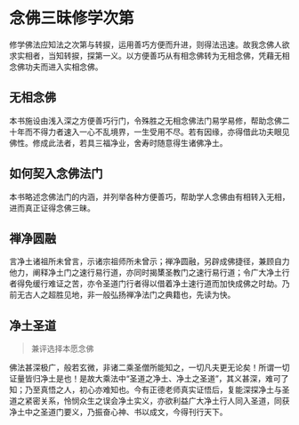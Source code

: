 # 念佛三昧修学次第

修学佛法应知法之次第与转捩，运用善巧方便而升进，则得法迅速。故我念佛人欲求实相者，当知转捩，探第一义。以方便善巧从有相念佛转为无相念佛，凭藉无相念佛功夫而进入实相念佛。

## 无相念佛

本书施设由浅入深之方便善巧行门，令殊胜之无相念佛法门易学易修，帮助念佛二十年而不得力者速入一心不乱境界，一生受用不尽。若有因缘，亦得借此功夫眼见佛性。修成此法者，若具三福净业，舍寿时随意得生诸佛净土。

## 如何契入念佛法门

本书略述念佛法门的内涵，并列举各种方便善巧，帮助学人念佛由有相转入无相，进而真正证得念佛三昧。

## 禅净圆融

言净土诸祖所未曾言，示诸宗祖师所未曾示；禅净圆融，另辟成佛捷径，兼顾自力他力，阐释净土门之速行易行道，亦同时揭橥圣教门之速行易行道；令广大净土行者得免缓行难证之苦，亦令圣道门行者得以借着净土速行道而加快成佛之时劫。乃前无古人之超胜见地，非一般弘扬禅净法门之典籍也，先读为快。

## 净土圣道

> 兼评选择本愿念佛

佛法甚深极广，般若玄微，非诸二乘圣僧所能知之，一切凡夫更无论矣！所谓一切证量皆归净土是也！是故大乘法中“圣道之净土、净土之圣道”，其义甚深，难可了知；乃至真悟之人，初心亦难知也。今有正德老师真实证悟后，复能深探净土与圣道之紧密关系，怜悯众生之误会净土实义，亦欲利益广大净土行人同入圣道，同获净土中之圣道门要义，乃振奋心神、书以成文，今得刊行天下。
